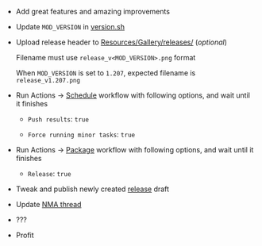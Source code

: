 - Add great features and amazing improvements

- Update `MOD_VERSION` in [version.sh](../.github/workflows/scripts/version.sh)

- Upload release header to [Resources/Gallery/releases/](../../../tree/master/Resources/Gallery/releases) (_optional_)

  Filename must use `release_v<MOD_VERSION>.png` format
  
  When `MOD_VERSION` is set to `1.207`, expected filename is `release_v1.207.png`

- Run Actions -> [Schedule](../../../actions/workflows/schedule.yml) workflow with following options, and wait until it finishes

  - `Push results`: `true`

  - `Force running minor tasks`: `true`

- Run Actions -> [Package](../../../actions/workflows/package.yml) workflow with following options, and wait until it finishes

  - `Release`: `true`

- Tweak and publish newly created [release](../../../releases) draft

- Update [NMA thread](https://nma-fallout.com/threads/218045/)

- ???

- Profit
